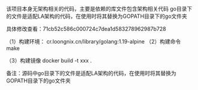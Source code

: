 该项目本身无架构相关的代码，主要是依赖的库文件包含架构相关代码
go目录下的文件是适配LA架构的代码，在使用时将其替换为GOPATH目录下的go文件夹

具体修改查看：71cb52c586c000724c7dea1d583278962987b728

（1）构建环境：
cr.loongnix.cn/library/golang:1.19-alpine
（2）构建命令
make

（3）构建镜像
docker build -t xxx .

备注：源码中go目录下的文件是适配LA架构的代码，在使用时将其替换为GOPATH目录下的go文件夹


